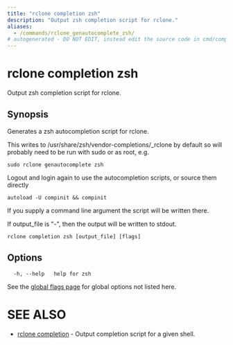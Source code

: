 ```yaml
---
title: "rclone completion zsh"
description: "Output zsh completion script for rclone."
aliases:
  - /commands/rclone_genautocomplete_zsh/
# autogenerated - DO NOT EDIT, instead edit the source code in cmd/completion/zsh/ and as part of making a release run "make commanddocs"
---
```

# rclone completion zsh

Output zsh completion script for rclone.

## Synopsis


Generates a zsh autocompletion script for rclone.

This writes to /usr/share/zsh/vendor-completions/_rclone by default so will
probably need to be run with sudo or as root, e.g.

    sudo rclone genautocomplete zsh

Logout and login again to use the autocompletion scripts, or source
them directly

    autoload -U compinit && compinit

If you supply a command line argument the script will be written
there.

If output_file is "-", then the output will be written to stdout.


```
rclone completion zsh [output_file] [flags]
```

## Options

```
  -h, --help   help for zsh
```


See the [global flags page](/flags/) for global options not listed here.

# SEE ALSO

* [rclone completion](/commands/rclone_completion/)	 - Output completion script for a given shell.

